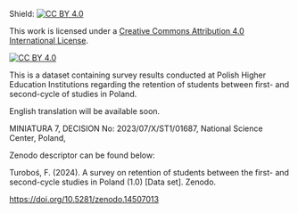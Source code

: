 Shield: [![CC BY 4.0][cc-by-shield]][cc-by]

This work is licensed under a
[Creative Commons Attribution 4.0 International License][cc-by].

[![CC BY 4.0][cc-by-image]][cc-by]

[cc-by]: http://creativecommons.org/licenses/by/4.0/
[cc-by-image]: https://i.creativecommons.org/l/by/4.0/88x31.png
[cc-by-shield]: https://img.shields.io/badge/License-CC%20BY%204.0-lightgrey.svg

This is a dataset containing survey results conducted at Polish Higher Education Institutions regarding the retention of students between first- and second-cycle of studies in Poland.

English translation will be available soon.


MINIATURA 7, DECISION No: 2023/07/X/ST1/01687, National Science Center, Poland,

Zenodo descriptor can be found below:


Turoboś, F. (2024). A survey on retention of students between the first- and second-cycle studies in Poland (1.0)
[Data set]. Zenodo. 

https://doi.org/10.5281/zenodo.14507013